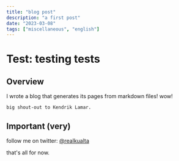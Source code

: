 ```yaml
---
title: "blog post"
description: "a first post"
date: "2023-03-08"
tags: ["miscellaneous", "english"]
---
```


# Test: testing tests 

## Overview

I wrote a blog that generates its pages from markdown files! wow!

    big shout-out to Kendrik Lamar.


## Important (very)

follow me on twitter: [@realkualta](https://twitter.com/realkualta)

that's all for now. 